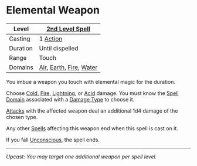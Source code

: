 # Elemental Weapon

| Level    | [2nd Level Spell](2nd%20Level%20Spells.md)                                                                                                                   |
| -------- | ------------------------------------------------------------------------------------------------------------------------------------------------------------ |
| Casting  | 1 [Action](../../../../Game%20Procedures/Core%20Procedures/Action.md)                                                                                        |
| Duration | Until dispelled                                                                                                                                              |
| Range    | Touch                                                                                                                                                        |
| Domains  | [Air](../../Spell%20Domains/Air.md), [Earth](../../Spell%20Domains/Earth.md), [Fire](../../Spell%20Domains/Fire.md), [Water](../../Spell%20Domains/Water.md) |

You imbue a weapon you touch with elemental magic for the duration.

Choose [Cold](../../../../Game%20Procedures/Combat/Damage%20Types/Cold.md), [Fire](../../../../Game%20Procedures/Combat/Damage%20Types/Fire.md), [Lightning](../../../../Game%20Procedures/Combat/Damage%20Types/Lightning.md), or [Acid](../../../../Game%20Procedures/Combat/Damage%20Types/Acid.md) damage. You must know the [Spell Domain](../../Spell%20Domains/{Spell%20Domains}.md) associated with a [Damage Type](../../../../Game%20Procedures/Combat/Damage%20Types/{Damage%20Types}.md) to choose it.

[Attacks](../../../../Game%20Procedures/Combat/Attack.md) with the affected weapon deal an additional 1d4 damage of the chosen type.

Any other [Spells](../../../Spells.md) affecting this weapon end when this spell is cast on it.

If you fall [Unconscious](../../../../Game%20Procedures/Conditions/Unconscious.md), the spell ends.

---
*Upcast: You may target one additional weapon per spell level.*
